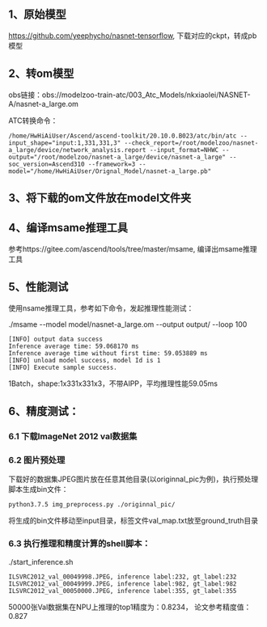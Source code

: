 ## 1、原始模型
https://github.com/yeephycho/nasnet-tensorflow, 下载对应的ckpt，转成pb模型

## 2、转om模型
obs链接：obs://modelzoo-train-atc/003_Atc_Models/nkxiaolei/NASNET-A/nasnet-a_large.om

ATC转换命令：
```
/home/HwHiAiUser/Ascend/ascend-toolkit/20.10.0.B023/atc/bin/atc --input_shape="input:1,331,331,3" --check_report=/root/modelzoo/nasnet-a_large/device/network_analysis.report --input_format=NHWC --output="/root/modelzoo/nasnet-a_large/device/nasnet-a_large" --soc_version=Ascend310 --framework=3 --model="/home/HwHiAiUser/Orignal_Model/nasnet-a_large.pb"
```

## 3、将下载的om文件放在model文件夹

## 4、编译msame推理工具
参考https://gitee.com/ascend/tools/tree/master/msame, 编译出msame推理工具

## 5、性能测试
使用nsame推理工具，参考如下命令，发起推理性能测试： 

./msame --model model/nasnet-a_large.om --output output/ --loop 100
```
[INFO] output data success
Inference average time: 59.068170 ms
Inference average time without first time: 59.053889 ms
[INFO] unload model success, model Id is 1
[INFO] Execute sample success.
```
1Batch，shape:1x331x331x3，不带AIPP，平均推理性能59.05ms

## 6、精度测试：

### 6.1 下载ImageNet 2012 val数据集

### 6.2 图片预处理
下载好的数据集JPEG图片放在任意其他目录(以originnal_pic为例)，执行预处理脚本生成bin文件：
```
python3.7.5 img_preprocess.py ./originnal_pic/
```
将生成的bin文件移动至input目录，标签文件val_map.txt放至ground_truth目录

### 6.3 执行推理和精度计算的shell脚本： 
./start_inference.sh
```
ILSVRC2012_val_00049998.JPEG, inference label:232, gt_label:232
ILSVRC2012_val_00049999.JPEG, inference label:982, gt_label:982
ILSVRC2012_val_00050000.JPEG, inference label:355, gt_label:355
```
50000张Val数据集在NPU上推理的top1精度为：0.8234， 论文参考精度值：0.827